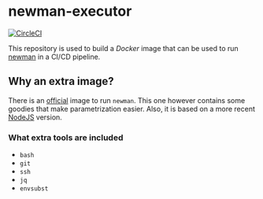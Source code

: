 # newman-executor

[![CircleCI](https://circleci.com/gh/sirech/newman-executor.svg?style=svg)](https://circleci.com/gh/sirech/newman-executor)

This repository is used to build a _Docker_ image that can be used to run [newman](https://www.npmjs.com/package/newman) in a CI/CD pipeline.

## Why an extra image?

There is an [official](https://hub.docker.com/r/postman/newman/) image to run `newman`. This one however contains some goodies that make parametrization easier. Also, it is based on a more recent [NodeJS](https://nodejs.org/en/) version.

### What extra tools are included

- `bash`
- `git`
- `ssh`
- `jq`
- `envsubst` 
